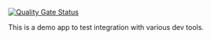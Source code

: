 [![Quality Gate Status](http://localhost:49000/api/project_badges/measure?project=Demo&metric=alert_status)](http://localhost:49000/dashboard?id=Demo)

This is a demo app to test integration with various dev tools.
